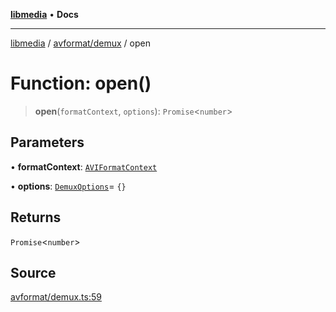 [**libmedia**](../../../README.md) • **Docs**

***

[libmedia](../../../README.md) / [avformat/demux](../README.md) / open

# Function: open()

> **open**(`formatContext`, `options`): `Promise`\<`number`\>

## Parameters

• **formatContext**: [`AVIFormatContext`](../../AVFormatContext/interfaces/AVIFormatContext.md)

• **options**: [`DemuxOptions`](../interfaces/DemuxOptions.md)= `{}`

## Returns

`Promise`\<`number`\>

## Source

[avformat/demux.ts:59](https://github.com/zhaohappy/libmedia/blob/a88305ff5d10e91621f2d71d24c72fc85681b8f7/src/avformat/demux.ts#L59)
